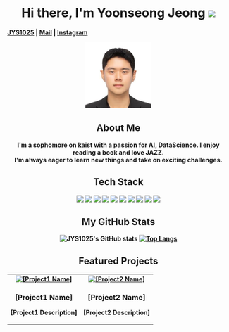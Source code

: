 <h1 align="center"><b>Hi there, I'm Yoonseong Jeong<b/> <img src="https://media.giphy.com/media/hvRJCLFzcasrR4ia7z/giphy.gif" width="35"></h1>

<p align="center">
  
  <a href="https://github.com/JYS1025">JYS1025</a> | 
  <a href="mailto:jys1025@kaist.ac.kr">Mail</a> |
  <a href="https://www.instagram.com/0dysse_ys">Instagram</a>
</p>

<p align="center">
  <img src="profile_square.jpg" alt="Yoonseong" width="150" height="150"/>
</p>

<h2 align="center">About Me</h2>

<p align="center">
  I'm a sophomore on kaist with a passion for AI, DataScience. I enjoy reading a book and love JAZZ.<br/>
  I'm always eager to learn new things and take on exciting challenges.
</p>

<h2 align="center">Tech Stack</h2>
<div align="center">
  
![](https://img.shields.io/badge/Python-14354C?style=for-the-badge&logo=python&logoColor=white)
![](https://img.shields.io/badge/C-00599C?style=for-the-badge&logo=c&logoColor=white)
![](https://img.shields.io/badge/HTML5-E34F26?style=for-the-badge&logo=html5&logoColor=white)
![](https://img.shields.io/badge/CSS3-1572B6?style=for-the-badge&logo=css3&logoColor=white)
![](https://img.shields.io/badge/JSS-F7DF1E?style=for-the-badge&logo=JSS&logoColor=white)
![](https://img.shields.io/badge/Java-ED8B00?style=for-the-badge&logo=openjdk&logoColor=white)
![](https://img.shields.io/badge/React-20232A?style=for-the-badge&logo=react&logoColor=61DAFB)
![](https://img.shields.io/badge/Django-092E20?style=for-the-badge&logo=django&logoColor=white)
<img src="https://img.shields.io/badge/PyTorch-EE4C2C?style=for-the-badge&logo=PyTorch&logoColor=white">
<img src="https://img.shields.io/badge/git-F05032?style=for-the-badge&logo=git&logoColor=white">
<div/>
<h2 align="center">My GitHub Stats</h2>

![JYS1025's GitHub stats](https://github-readme-stats.vercel.app/api?username=JYS1025&show_icons=true&theme=transparent)
[![Top Langs](https://github-readme-stats.vercel.app/api/top-langs/?username=JYS1025&layout=compact)](https://github.com/JYS1025/github-readme-stats)

<h2 align="center">Featured Projects</h2>

<table align="center">
  <tr>
    <td align="center">
      <a href="[Project1 URL]">
        <img src="[Project1 Image URL]" alt="[Project1 Name]" width="200" height="150" />
      </a>
      <h3>[Project1 Name]</h3>
      <p>[Project1 Description]</p>
    </td>
    <td align="center">
      <a href="[Project2 URL]">
        <img src="[Project2 Image URL]" alt="[Project2 Name]" width="200" height="150" />
      </a>
      <h3>[Project2 Name]</h3>
      <p>[Project2 Description]</p>
    </td>
    <!-- Add more project sections as needed -->
  </tr>
</table>
